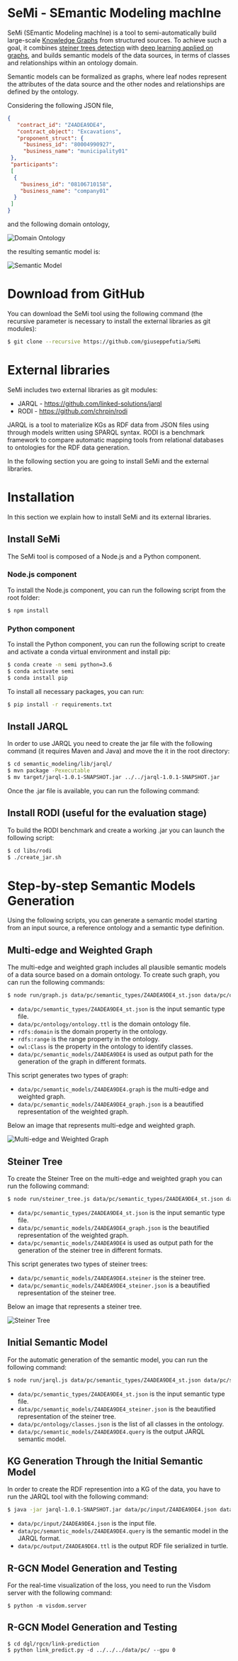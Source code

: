 # SeMi - SEmantic Modeling machIne

SeMi (SEmantic Modeling machIne) is a tool to semi-automatically build large-scale [Knowledge Graphs]() from structured sources. To achieve such a goal, it combines [steiner trees detection](https://github.com/giuseppefutia/semi#steiner-tree) with [deep learning applied on graphs](https://github.com/giuseppefutia/semi#r-gcn-model-generation-and-testing), and builds semantic models of the data sources, in terms of classes and relationships within an ontology domain.

Semantic models can be formalized as graphs, where leaf nodes represent the attributes of the data source and the other nodes and relationships are defined by the ontology.

Considering the following JSON file,

```json
{           
   "contract_id": "Z4ADEA9DE4",
   "contract_object": "Excavations",
   "proponent_struct": {
     "business_id": "80004990927",
     "business_name": "municipality01"
 },
 "participants":
 [
  {
    "business_id": "08106710158",
    "business_name": "company01"
  }
 ]
}
```

and the following domain ontology,

![Domain Ontology](https://github.com/giuseppefutia/semi/blob/master/images/ontology.png)

the resulting semantic model is:

![Semantic Model](https://github.com/giuseppefutia/semi/blob/master/images/semantic_model.png)


# Download from GitHub

You can download the SeMi tool using the following command (the recursive parameter is necessary to install the external libraries as git modules):

```bash
$ git clone --recursive https://github.com/giuseppefutia/SeMi
```

# External libraries
SeMi includes two external libraries as git modules:
* JARQL - https://github.com/linked-solutions/jarql
* RODI - https://github.com/chrpin/rodi

JARQL is a tool to materialize KGs as RDF data from JSON files using through models written using SPARQL syntax.
RODI is a benchmark framework to compare automatic mapping tools from relational databases to ontologies for the RDF data generation.

In the following section you are going to install SeMi and the external libraries.

# Installation
In this section we explain how to install SeMi and its external libraries.

## Install SeMi

The SeMi tool is composed of a Node.js and a Python component.

### Node.js component

To install the Node.js component, you can run the following script from the root folder:

```bash
$ npm install
```

### Python component

To install the Python component, you can run the following script to create and activate a conda virtual environment and install pip:

```bash
$ conda create -n semi python=3.6
$ conda activate semi
$ conda install pip
```

To install all necessary packages, you can run:

```bash
$ pip install -r requirements.txt
```

## Install JARQL
In order to use JARQL you need to create the jar file with the following command (it requires Maven and Java) and move the it in the root directory:

```bash
$ cd semantic_modeling/lib/jarql/
$ mvn package -Pexecutable
$ mv target/jarql-1.0.1-SNAPSHOT.jar ../../jarql-1.0.1-SNAPSHOT.jar
```

Once the .jar file is available, you can run the following command:

## Install RODI (useful for the evaluation stage)

To build the RODI benchmark and create a working .jar you can launch the following script:

```bash
$ cd libs/rodi
$ ./create_jar.sh
```

# Step-by-step Semantic Models Generation
Using the following scripts, you can generate a semantic model starting from an input source, a reference ontology and a semantic type definition.

## Multi-edge and Weighted Graph
The multi-edge and weighted graph includes all plausible semantic models of a data source based on a domain ontology. To create such graph, you can run the following commands:

```bash
$ node run/graph.js data/pc/semantic_types/Z4ADEA9DE4_st.json data/pc/ontology/ontology.ttl rdfs:domain rdfs:range owl:Class data/pc/semantic_models/Z4ADEA9DE4
```

* `data/pc/semantic_types/Z4ADEA9DE4_st.json` is the input semantic type file.
* `data/pc/ontology/ontology.ttl` is the domain ontology file.
* `rdfs:domain` is the domain property in the ontology.
* `rdfs:range` is the range property in the ontology.
* `owl:Class` is the property in the ontology to identify classes.
* `data/pc/semantic_models/Z4ADEA9DE4` is used as output path for the generation of the graph in different formats.

This script generates two types of graph:

* `data/pc/semantic_models/Z4ADEA9DE4.graph` is the multi-edge and weighted graph.
* `data/pc/semantic_models/Z4ADEA9DE4_graph.json` is a beautified representation of the weighted graph.

Below an image that represents multi-edge and weighted graph.

![Multi-edge and Weighted Graph](https://github.com/giuseppefutia/semi/blob/master/images/weighted_graph.png)

## Steiner Tree

To create the Steiner Tree on the multi-edge and weighted graph you can run the following command:

```bash
$ node run/steiner_tree.js data/pc/semantic_types/Z4ADEA9DE4_st.json data/pc/semantic_models/Z4ADEA9DE4_graph.json data/pc/semantic_models/Z4ADEA9DE4
```

* `data/pc/semantic_types/Z4ADEA9DE4_st.json` is the input semantic type file.
* `data/pc/semantic_models/Z4ADEA9DE4_graph.json` is the beautified representation of the weighted graph.
* `data/pc/semantic_models/Z4ADEA9DE4` is used as output path for the generation of the steiner tree in different formats.

This script generates two types of steiner trees:

* `data/pc/semantic_models/Z4ADEA9DE4.steiner` is the steiner tree.
* `data/pc/semantic_models/Z4ADEA9DE4_steiner.json` is a beautified representation of the steiner tree.

Below an image that represents a steiner tree.

![Steiner Tree](https://github.com/giuseppefutia/semi/blob/master/images/steiner_tree.png)

## Initial Semantic Model
For the automatic generation of the semantic model, you can run the following command:

```bash
$ node run/jarql.js data/pc/semantic_types/Z4ADEA9DE4_st.json data/pc/semantic_models/Z4ADEA9DE4_steiner.json data/pc/ontology/classes.json data/pc/semantic_models/Z4ADEA9DE4
```

* `data/pc/semantic_types/Z4ADEA9DE4_st.json` is the input semantic type file.
* `data/pc/semantic_models/Z4ADEA9DE4_steiner.json` is the beautified representation of the steiner tree.
* `data/pc/ontology/classes.json` is the list of all classes in the ontology.
* `data/pc/semantic_models/Z4ADEA9DE4.query` is the output JARQL semantic model.

## KG Generation Through the Initial Semantic Model

In order to create the RDF represention into a KG of the data, you have to run the JARQL tool with the following command:

```bash
$ java -jar jarql-1.0.1-SNAPSHOT.jar data/pc/input/Z4ADEA9DE4.json data/pc/semantic_models/Z4ADEA9DE4.query > data/pc/output/Z4ADEA9DE4.ttl
```

* `data/pc/input/Z4ADEA9DE4.json` is the input file.
* `data/pc/semantic_models/Z4ADEA9DE4.query` is the semantic model in the JARQL format.
* `data/pc/output/Z4ADEA9DE4.ttl` is the output RDF file serialized in turtle.

## R-GCN Model Generation and Testing

For the real-time visualization of the loss, you need to run the Visdom server with the following command:

```
$ python -m visdom.server
```

## R-GCN Model Generation and Testing

```
$ cd dgl/rgcn/link-prediction
$ python link_predict.py -d ../../../data/pc/ --gpu 0
```
